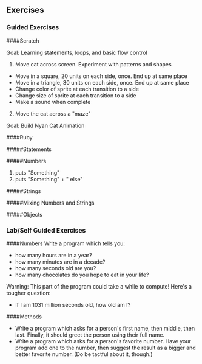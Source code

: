 ## Exercises

### Guided Exercises

####Scratch

Goal: Learning statements, loops, and basic flow control

1. Move cat across screen. Experiment with patterns and shapes
  * Move in a square, 20 units on each side, once. End up at same place
  * Move in a triangle, 30 units on each side, once. End up at same place
  * Change color of sprite at each transition to a side
  * Change size of sprite at each transition to a side
  * Make a sound when complete

2. Move the cat across a "maze"

Goal: Build Nyan Cat Animation

####Ruby

#####Statements

#####Numbers

1. puts "Something"
2. puts "Something" + " else"

#####Strings

#####Mixing Numbers and Strings

#####Objects


### Lab/Self Guided Exercises

####Numbers
Write a program which tells you:

* how many hours are in a year?
* how many minutes are in a decade?
* how many seconds old are you?
* how many chocolates do you hope to eat in your life? 

Warning: This part of the program could take a while to compute!
Here's a tougher question:

* If I am 1031 million seconds old, how old am I?

####Methods
* Write a program which asks for a person's first name, then middle, then last. Finally, it should greet the person using their full name.
* Write a program which asks for a person's favorite number. Have your program add one to the number, then suggest the result as a bigger and better favorite number. (Do be tactful about it, though.)
